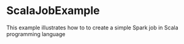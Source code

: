 # ScalaJobExample
This example illustrates how to to create a simple Spark job in Scala programming language
